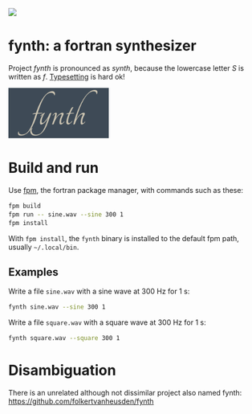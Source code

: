 
![](https://github.com/JeffIrwin/fynth/workflows/ci/badge.svg)

# fynth: a fortran synthesizer

Project _fynth_ is pronounced as _synth_, because the lowercase letter _S_ is
written as _f_.  [Typesetting](https://github.com/JeffIrwin/cali) is hard ok!

<!-- ![](doc/fynth.png) -->
<img src="https://raw.githubusercontent.com/JeffIrwin/fynth/refs/heads/main/doc/fynth.png" alt="fynth logo" width="200">

# Build and run

Use [fpm](https://fpm.fortran-lang.org/), the fortran package manager, with commands such as these:
```bash
fpm build
fpm run -- sine.wav --sine 300 1
fpm install
```
<!-- fpm test -- does nothing yet -->

With `fpm install`, the `fynth` binary is installed to the default fpm path,
usually `~/.local/bin`.

## Examples

Write a file `sine.wav` with a sine wave at 300 Hz for 1 s:
```bash
fynth sine.wav --sine 300 1
```

Write a file `square.wav` with a square wave at 300 Hz for 1 s:
```bash
fynth square.wav --square 300 1
```

# Disambiguation

There is an unrelated although not dissimilar project also named fynth:  https://github.com/folkertvanheusden/fynth

